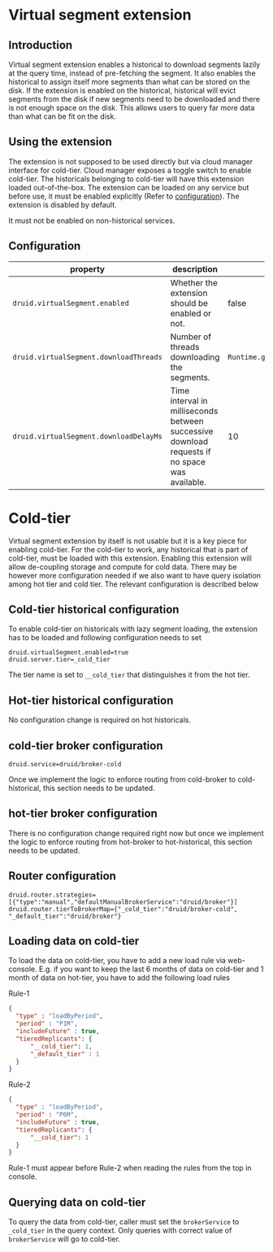 <!--
  ~ Copyright (c) Imply Data, Inc. All rights reserved.
  ~
  ~ This software is the confidential and proprietary information
  ~ of Imply Data, Inc. You shall not disclose such Confidential
  ~ Information and shall use it only in accordance with the terms
  ~ of the license agreement you entered into with Imply.
  -->

# Virtual segment extension

## Introduction
Virtual segment extension enables a historical to download segments lazily at the query time, instead of pre-fetching
the segment. It also enables the historical to assign itself more segments than what can be stored on the disk. If the extension
is enabled on the historical, historical will evict segments from the disk if new segments need to be downloaded and there 
is not enough space on the disk. This allows users to query far more data than what can be fit on the disk.

## Using the extension
The extension is not supposed to be used directly but via cloud manager interface for cold-tier. Cloud manager exposes
a toggle switch to enable cold-tier. The historicals belonging to cold-tier will have this extension loaded out-of-the-box. The extension
can be loaded on any service but before use, it must be enabled explicitly (Refer to [configuration](#configuration)). The extension is disabled
by default. 

It must not be enabled on non-historical services. 

## Configuration

| property | description | default |
| --- | --- | --- |
| `druid.virtualSegment.enabled` | Whether the extension should be enabled or not. | false |
| `druid.virtualSegment.downloadThreads` | Number of threads downloading the segments. |  `Runtime.getRuntime().availableProcessors()`  |
| `druid.virtualSegment.downloadDelayMs` | Time interval in milliseconds between successive download requests if no space was available. | 10 |

# Cold-tier
Virtual segment extension by itself is not usable but it is a key piece for enabling cold-tier. For the cold-tier to 
work, any historical that is part of cold-tier, must be loaded with this extension. Enabling this extension will allow
de-coupling storage and compute for cold data. There may be however more configuration needed if we also want to have query isolation
among hot tier and cold tier. The relevant configuration is described below

## Cold-tier historical configuration
To enable cold-tier on historicals with lazy segment loading, the extension has to be loaded and following configuration
needs to set

```
druid.virtualSegment.enabled=true
druid.server.tier=_cold_tier
```
The tier name is set to `__cold_tier` that distinguishes it from the hot tier. 

## Hot-tier historical configuration
No configuration change is required on hot historicals.

## cold-tier broker configuration

```
druid.service=druid/broker-cold
```

Once we implement the logic to enforce routing from cold-broker to cold-historical, this section needs to be updated. 


## hot-tier broker configuration
There is no configuration change required right now but once we implement the logic to enforce routing from hot-broker
to hot-historical, this section needs to be updated.

## Router configuration


```
druid.router.strategies=[{"type":"manual","defaultManualBrokerService":"druid/broker"}]
druid.router.tierToBrokerMap={"_cold_tier":"druid/broker-cold", "_default_tier":"druid/broker"}
```

## Loading data on cold-tier

To load the data on cold-tier, you have to add a new load rule via web-console. E.g. if you want to keep the last 6 months 
of data on cold-tier and 1 month of data on hot-tier, you have to add the following load rules

Rule-1
```json
{
  "type" : "loadByPeriod",
  "period" : "P1M",
  "includeFuture" : true,
  "tieredReplicants": {
      "__cold_tier": 1,
      "_default_tier" : 1
  }
}
```

Rule-2
```json
{
  "type" : "loadByPeriod",
  "period" : "P6M",
  "includeFuture" : true,
  "tieredReplicants": {
      "__cold_tier": 1
  }
}
```

Rule-1 must appear before Rule-2 when reading the rules from the top in console. 

## Querying data on cold-tier

To query the data from cold-tier, caller must set the `brokerService` to `_cold_tier` in the query context. Only queries
with correct value of `brokerService` will go to cold-tier. 